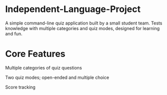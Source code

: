 # Independent-Language-Project
A simple command-line quiz application built by a small student team. Tests knowledge with multiple categories and quiz modes, designed for learning and fun.

# Core Features
Multiple categories of quiz questions

Two quiz modes; open-ended and multiple choice

Score tracking
